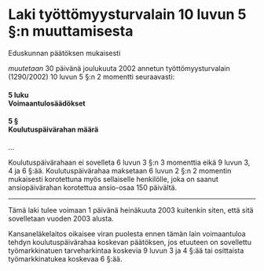 # Laki työttömyysturvalain 10 luvun 5 §:n muuttamisesta 

Eduskunnan päätöksen mukaisesti

_muutetaan_ 30 päivänä joulukuuta 2002 annetun työttömyysturvalain (1290/2002) 10 luvun 5 §:n 2 momentti seuraavasti:

#### 5 luku<br>Voimaantulosäädökset

#### 5 §<br>Koulutuspäivärahan määrä

...

Koulutuspäivärahaan ei sovelleta 6 luvun 3 §:n 3 momenttia eikä 9 luvun 3, 4 ja 6 §:ää. Koulutuspäivärahaa maksetaan 6 luvun 2 §:n 2 momentin mukaisesti korotettuna myös sellaiselle henkilölle, joka on saanut ansiopäivärahan korotettua ansio-osaa 150 päivältä.

---

Tämä laki tulee voimaan 1 päivänä heinäkuuta 2003 kuitenkin siten, että sitä sovelletaan vuoden 2003 alusta.

Kansaneläkelaitos oikaisee viran puolesta ennen tämän lain voimaantuloa tehdyn koulutuspäivärahaa koskevan päätöksen, jos etuuteen on sovellettu työmarkkinatuen tarveharkintaa koskevia 9 luvun 3 ja 4 §:ää tai osittaista työmarkkinatukea koskevaa 6 §:ää. 
